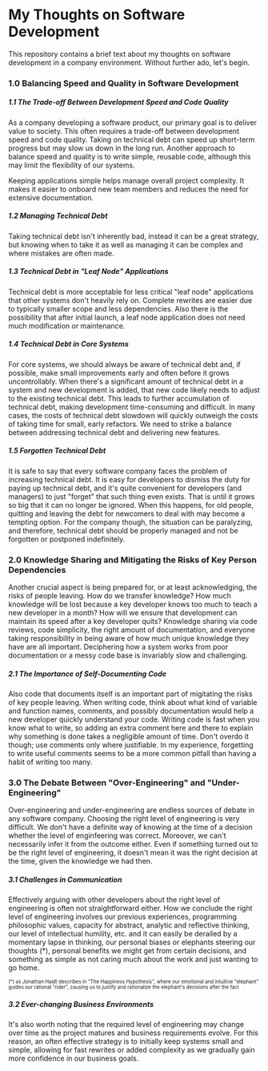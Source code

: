 # My Thoughts on Software Development
This repository contains a brief text about my thoughts on software development in a company environment. Without further ado, let's begin.

### 1.0 Balancing Speed and Quality in Software Development
##### 1.1 The Trade-off Between Development Speed and Code Quality
As a company developing a software product, our primary goal is to deliver value to society. This often requires a trade-off between development speed and code quality. Taking on technical debt can speed up short-term progress but may slow us down in the long run. Another approach to balance speed and quality is to write simple, reusable code, although this may limit the flexibility of our systems.

Keeping applications simple helps manage overall project complexity. It makes it easier to onboard new team members and reduces the need for extensive documentation.

##### 1.2 Managing Technical Debt
Taking technical debt isn't inherently bad, instead it can be a great strategy, but knowing when to take it as well as managing it can be complex and where mistakes are often made. 

##### 1.3 Technical Debt in "Leaf Node" Applications
Technical debt is more acceptable for less critical "leaf node" applications that other systems don't heavily rely on. Complete rewrites are easier due to typically smaller scope and less dependencies. Also there is the possibility that after initial launch, a leaf node application does not need much modification or maintenance.

##### 1.4 Technical Debt in Core Systems
For core systems, we should always be aware of technical debt and, if possible, make small improvements early and often before it grows uncontrollably. When there's a significant amount of technical debt in a system and new development is added, that new code likely needs to adjust to the existing technical debt. This leads to further accumulation of technical debt, making development time-consuming and difficult. In many cases, the costs of technical debt slowdown will quickly outweigh the costs of taking time for small, early refactors. We need to strike a balance between addressing technical debt and delivering new features.

##### 1.5 Forgotten Technical Debt
It is safe to say that every software company faces the problem of increasing technical debt. It is easy for developers to dismiss the duty for paying up technical debt, and it's quite convenient for developers (and managers) to just "forget" that such thing even exists. That is until it grows so big that it can no longer be ignored. When this happens, for old people, quitting and leaving the debt for newcomers to deal with may become a tempting option. For the company though, the situation can be paralyzing, and therefore, technical debt should be properly managed and not be forgotten or postponed indefinitely.

### 2.0 Knowledge Sharing and Mitigating the Risks of Key Person Dependencies
Another crucial aspect is being prepared for, or at least acknowledging, the risks of people leaving. How do we transfer knowledge? How much knowledge will be lost because a key developer knows too much to teach a new developer in a month? How will we ensure that development can maintain its speed after a key developer quits? Knowledge sharing via code reviews, code simplicity, the right amount of documentation, and everyone taking responsibility in being aware of how much unique knowledge they have are all important. Deciphering how a system works from poor documentation or a messy code base is invariably slow and challenging.

##### 2.1 The Importance of Self-Documenting Code
Also code that documents itself is an important part of migitating the risks of key people leaving. When writing code, think about what kind of variable and function names, comments, and possibly documentation would help a new developer quickly understand your code. Writing code is fast when you know what to write, so adding an extra comment here and there to explain why something is done takes a negligible amount of time. Don't overdo it though; use comments only where justifiable. In my experience, forgetting to write useful comments seems to be a more common pitfall than having a habit of writing too many.

### 3.0 The Debate Between "Over-Engineering" and "Under-Engineering"
Over-engineering and under-engineering are endless sources of debate in any software company. Choosing the right level of engineering is very difficult. We don't have a definite way of knowing at the time of a decision whether the level of enginfeering was correct. Moreover, we can't necessarily infer it from the outcome either. Even if something turned out to be the right level of engineering, it doesn't mean it was the right decision at the time, given the knowledge we had then.

##### 3.1 Challenges in Communication
Effectively arguing with other developers about the right level of engineering is often not straightforward either. How we conclude the right level of engineering involves our previous experiences, programming philosophic values, capacity for abstract, analytic and reflective thinking, our level of intellectual humility, etc. and it can easily be derailed by a momentary lapse in thinking, our personal biases or elephants steering our thoughts (*), personal benefits we might get from certain decisions, and something as simple as not caring much about the work and just wanting to go home.

<sub><sup>(*) as Jonathan Haidt describes in "The Happiness Hypothesis", where our emotional and intuitive "elephant" guides our rational "rider", causing us to justify and rationalize the elephant's decisions after the fact</sub></sup>

##### 3.2 Ever-changing Business Environments
It's also worth noting that the required level of engineering may change over time as the project matures and business requirements evolve. For this reason, an often effective strategy is to initially keep systems small and simple, allowing for fast rewrites or added complexity as we gradually gain more confidence in our business goals.
